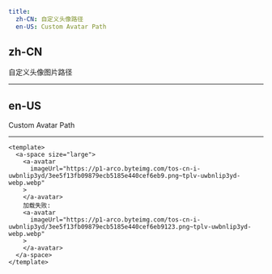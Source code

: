 ```yaml
title:
  zh-CN: 自定义头像路径
  en-US: Custom Avatar Path
```

## zh-CN

自定义头像图片路径

---

## en-US

Custom Avatar Path

---

```vue
<template>
  <a-space size="large">
    <a-avatar
      imageUrl="https://p1-arco.byteimg.com/tos-cn-i-uwbnlip3yd/3ee5f13fb09879ecb5185e440cef6eb9.png~tplv-uwbnlip3yd-webp.webp"
    >
    </a-avatar>
    加载失败:
    <a-avatar
      imageUrl="https://p1-arco.byteimg.com/tos-cn-i-uwbnlip3yd/3ee5f13fb09879ecb5185e440cef6eb9123.png~tplv-uwbnlip3yd-webp.webp"
    >
    </a-avatar>
  </a-space>
</template>
```
